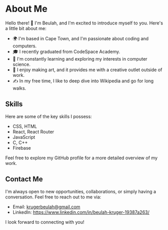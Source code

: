 # About Me
Hello there! 👋 I'm Beulah, and I'm excited to introduce myself to you. Here's a little bit about me:

- 🌍 I'm based in Cape Town, and I'm passionate about coding and computers.
- 🎓 I recently graduated from CodeSpace Academy.
- 🌱 I'm constantly learning and exploring my interests in computer science.
- 🚀 I enjoy making art, and it provides me with a creative outlet outside of work.
- ✍️ In my free time, I like to deep dive into Wikipedia and go for long walks.

## Skills

Here are some of the key skills I possess:

- CSS, HTML
- React, React Router
- JavaScript
- C, C++
- Firebase


Feel free to explore my GitHub profile for a more detailed overview of my work.

## Contact Me

I'm always open to new opportunities, collaborations, or simply having a conversation. Feel free to reach out to me via:

- Email: krugerbeulah@gmail.com
- LinkedIn: https://www.linkedin.com/in/beulah-kruger-19387a263/

I look forward to connecting with you!


